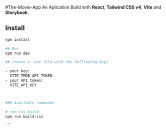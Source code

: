 #The-Movie-App
An Aplication Build with **React**, **Tailwind CSS v4**, **Vite** and **Storybook**.

## Install

````bash
npm install

## Run
npm run dev

## create a .env file with the folllowing keys

- your key:
  VITE_TMDB_API_TOKEN
- your API token:
  VITE_API_KEY



### Available commands

# run css build
npm run build:css

```
````
